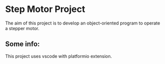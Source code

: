 # Step Motor Project

The aim of this project is to develop an object-oriented program to operate a stepper motor.

## Some info:
This project uses vscode with platformio extension.
